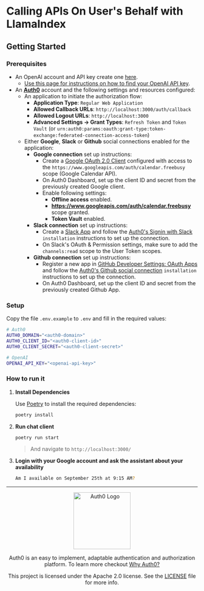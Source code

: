 # Calling APIs On User's Behalf with LlamaIndex

## Getting Started

### Prerequisites

- An OpenAI account and API key create one [here](https://platform.openai.com).
  - [Use this page for instructions on how to find your OpenAI API key](https://help.openai.com/en/articles/4936850-where-do-i-find-my-openai-api-key).
- An **[Auth0](https://auth0.com)** account and the following settings and resources configured:
  - An application to initiate the authorization flow:
    - **Application Type**: `Regular Web Application`
    - **Allowed Callback URLs**: `http://localhost:3000/auth/callback`
    - **Allowed Logout URLs**: `http://localhost:3000`
    - **Advanced Settings -> Grant Types**: `Refresh Token` and `Token Vault` (or `urn:auth0:params:oauth:grant-type:token-exchange:federated-connection-access-token`)
  - Either **Google**, **Slack** or **Github** social connections enabled for the application:
    - **Google connection** set up instructions:
      - Create a [Google OAuth 2.0 Client](https://console.cloud.google.com/apis/credentials) configured with access to the `https://www.googleapis.com/auth/calendar.freebusy` scope (Google Calendar API).
      - On Auth0 Dashboard, set up the client ID and secret from the previously created Google client.
      - Enable following settings:
        - **Offline access** enabled.
        - **https://www.googleapis.com/auth/calendar.freebusy** scope granted.
        - **Token Vault** enabled.
    - **Slack connection** set up instructions:
      - Create a [Slack App](https://api.slack.com/apps) and follow the [Auth0's Signin with Slack](https://marketplace.auth0.com/integrations/sign-in-with-slack) `installation` instructions to set up the connection.
      - On Slack's OAuth & Permission settings, make sure to add the `channels:read` scope to the User Token scopes.
    - **Github connection** set up instructions:
      - Register a new app in [GitHub Developer Settings: OAuth Apps](https://github.com/settings/developers#oauth-apps) and follow the [Auth0's Github social connection](https://marketplace.auth0.com/integrations/github-social-connection) `installation` instructions to set up the connection.
      - On Auth0 Dashboard, set up the client ID and secret from the previously created Github App.

### Setup

Copy the file `.env.example` to `.env` and fill in the required values:

```sh
# Auth0
AUTH0_DOMAIN="<auth0-domain>"
AUTH0_CLIENT_ID="<auth0-client-id>"
AUTH0_CLIENT_SECRET="<auth0-client-secret>"

# OpenAI
OPENAI_API_KEY="<openai-api-key>"
```

### How to run it

1.  **Install Dependencies**

    Use [Poetry](https://python-poetry.org/) to install the required dependencies:

    ```sh
    poetry install
    ```

2.  **Run chat client**

    ```sh
    poetry run start
    ```

    > And navigate to `http://localhost:3000/`

3.  **Login with your Google account and ask the assistant about your availability**

    ```sh
    Am I available on September 25th at 9:15 AM?
    ```

---

<p align="center">
  <picture>
    <source media="(prefers-color-scheme: light)" srcset="https://cdn.auth0.com/website/sdks/logos/auth0_light_mode.png"   width="150">
    <source media="(prefers-color-scheme: dark)" srcset="https://cdn.auth0.com/website/sdks/logos/auth0_dark_mode.png" width="150">
    <img alt="Auth0 Logo" src="https://cdn.auth0.com/website/sdks/logos/auth0_light_mode.png" width="150">
  </picture>
</p>
<p align="center">Auth0 is an easy to implement, adaptable authentication and authorization platform. To learn more checkout <a href="https://auth0.com/why-auth0">Why Auth0?</a></p>
<p align="center">
This project is licensed under the Apache 2.0 license. See the <a href="/LICENSE"> LICENSE</a> file for more info.</p>
